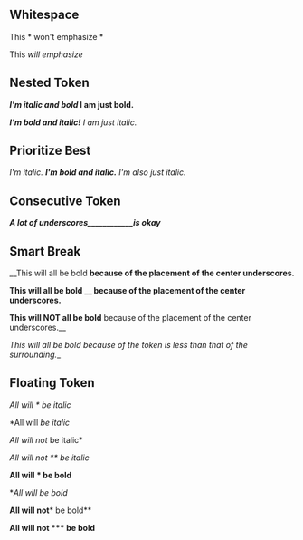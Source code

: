 ## Whitespace
This * won't emphasize *

This *will emphasize*



## Nested Token

***I'm italic and bold* I am just bold.**

***I'm bold and italic!** I am just italic.*

## Prioritize Best
*I'm italic. **I'm bold and italic.** I'm also just italic.*


## Consecutive Token
___A lot of underscores____________is okay___

## Smart Break
__This will all be bold __because of the placement of the center underscores.__

__This will all be bold __ because of the placement of the center underscores.__

__This will NOT all be bold__ because of the placement of the center underscores.__

__This will all be bold_ because of the token is less than that of the surrounding.__

## Floating Token

*All will * be italic*

*All will *be italic*

*All will not* be italic*

*All will not ** be italic*

**All will * be bold**

**All will *be bold**

**All will not*** be bold**

**All will not *** be bold**


